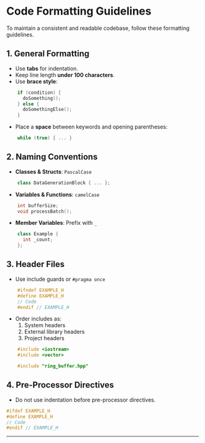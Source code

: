 # Code Formatting Guidelines

To maintain a consistent and readable codebase, follow these formatting guidelines.

## 1. General Formatting
- Use **tabs** for indentation.
- Keep line length **under 100 characters**.
- Use **brace style**:
```cpp
    if (condition) {
      doSomething();
    } else {
      doSomethingElse();
    }
```
- Place a **space** between keywords and opening parentheses:
```cpp
    while (true) { ... }
```

## 2. Naming Conventions
- **Classes & Structs**: `PascalCase`
```cpp
    class DataGenerationBlock { ... };
```
- **Variables & Functions**: `camelCase`
```cpp
    int bufferSize;
    void processBatch();
```
- **Member Variables**: Prefix with `_`
```cpp
    class Example {
      int _count;
    };
```

## 3. Header Files
- Use include guards or `#pragma once`
```cpp
    #ifndef EXAMPLE_H
    #define EXAMPLE_H
    // Code
    #endif // EXAMPLE_H
```
- Order includes as:
  1. System headers
  2. External library headers
  3. Project headers
```cpp
    #include <iostream>
    #include <vector>

    #include "ring_buffer.hpp"
```

## 4. Pre-Processor Directives
- Do not use indentation before pre-processor directives.
```cpp
#ifdef EXAMPLE_H
#define EXAMPLE_H
// Code
#endif // EXAMPLE_H
```
---

